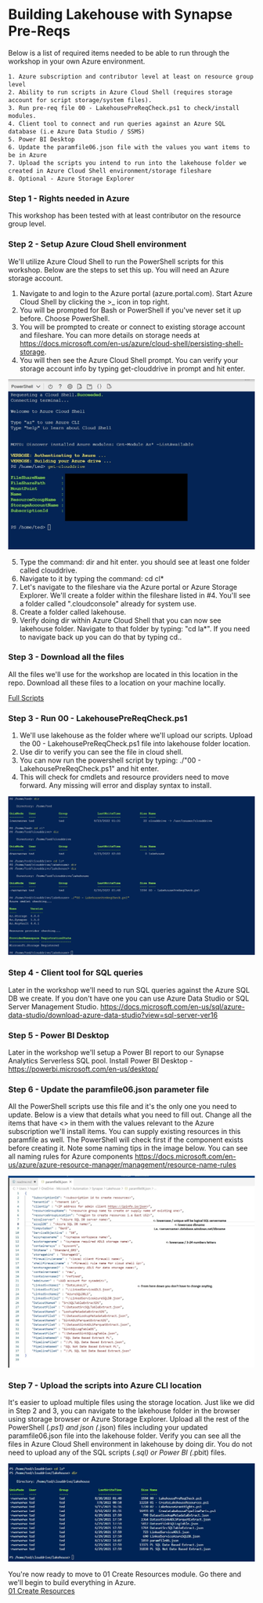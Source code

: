 # Building Lakehouse with Synapse Pre-Reqs
Below is a list of required items needed to be able to run through the workshop in your own Azure environment.  
		
	1. Azure subscription and contributor level at least on resource group level 
	2. Ability to run scripts in Azure Cloud Shell (requires storage account for script storage/system files). 
	3. Run pre-req file 00 - LakehousePreReqCheck.ps1 to check/install modules.  
	4. Client tool to connect and run queries against an Azure SQL database (i.e Azure Data Studio / SSMS)
 	5. Power BI Desktop 
	6. Update the paramfile06.json file with the values you want items to be in Azure
	7. Upload the scripts you intend to run into the lakehouse folder we created in Azure Cloud Shell environment/storage fileshare 
	8. Optional - Azure Storage Explorer 
  



### Step 1 - Rights needed in Azure ###
This workshop has been tested with at least contributor on the resource group level.  

### Step 2 - Setup Azure Cloud Shell environment ###
We'll utilize Azure Cloud Shell to run the PowerShell scripts for this workshop.  Below are the steps to set this up.  You will need an Azure storage account.  

1. Navigate to and login to the Azure portal (azure.portal.com).  Start Azure Cloud Shell by clicking the  >_ icon in top right.  
2. You will be prompted for Bash or PowerShell if you've never set it up before.  Choose PowerShell. 
3. You will be prompted to create or connect to existing storage account and fileshare.  You can more details on storage needs at  https://docs.microsoft.com/en-us/azure/cloud-shell/persisting-shell-storage.  
4. You will then see the Azure Cloud Shell prompt.  You can verify your storage account info by typing get-clouddrive in prompt and hit enter.  

![alt text](https://github.com/hfoley/EDU/blob/master/images/lakehouse/CloudShell02.jpg?raw=true)

5. Type the command:  dir and hit enter.  you should see at least one folder called clouddrive.  
6. Navigate to it by typing the command:  cd cl*  
7. Let's navigate to the fileshare via the Azure portal or Azure Storage Explorer.  We'll create a folder within the fileshare listed in #4.  You'll see a folder called ".cloudconsole" already for system use.  
8. Create a folder called lakehouse. 
9. Verify doing dir within Azure Cloud Shell that you can now see lakehouse folder.  Navigate to that folder by typing: "cd la*".  If you need to navigate back up you can do that by typing cd..

### Step 3 - Download all the files ###
All the files we'll use for the workshop are located in this location in the repo.  Download all these files to a location on your machine locally. 

[Full Scripts](https://github.com/hfoley/lakehouse/tree/main/scripts) 

### Step 3 - Run 00 - LakehousePreReqCheck.ps1 ###
1. We'll use lakehouse as the folder where we'll upload our scripts.  Upload the 00 - LakehousePreReqCheck.ps1 file into lakehouse folder location. 
2. Use dir to verify you can see the file in cloud shell.  
3. You can now run the powershell script by typing: ./"00 - LakehousePreReqCheck.ps1" and hit enter. 
4. This will check for cmdlets and resource providers need to move forward.  Any missing will error and display syntax to install. 

![alt text](https://github.com/hfoley/EDU/blob/master/images/lakehouse/CloudShell03.jpg?raw=true)
		
	
### Step 4 - Client tool for SQL queries ###
Later in the workshop we'll need to run SQL queries against the Azure SQL DB we create.  If you don't have one you can use Azure Data Studio or SQL Server Management Studio. https://docs.microsoft.com/en-us/sql/azure-data-studio/download-azure-data-studio?view=sql-server-ver16

### Step 5 - Power BI Desktop ###
Later in the workshop we'll setup a Power BI report to our Synapse Analytics Serverless SQL pool.  Install Power BI Desktop - https://powerbi.microsoft.com/en-us/desktop/

### Step 6 - Update the paramfile06.json parameter file ### 
All the PowerShell scripts use this file and it's the only one you need to update.  Below is a view that details what you need to fill out.  Change all the items that have <> in them with the values relevant to the Azure subscription we'll install items.  You can supply existing resources in this paramfile as well.  The PowerShell will check first if the component exists before creating it.  Note some naming tips in the image below.  You can see all naming rules for Azure components https://docs.microsoft.com/en-us/azure/azure-resource-manager/management/resource-name-rules

![alt text](https://github.com/hfoley/EDU/blob/master/images/lakehouse/paramfile06.jpg?raw=true)

### Step 7 - Upload the scripts into Azure CLI location ### 
It's easier to upload multiple files using the storage location.  Just like we did in Step 2 and 3, you can navigate to the lakehouse folder in the browser using storage browser or Azure Storage Explorer.  Upload all the rest of the PowerShell (*.ps1) and json (*.json) files including your updated paramfile06.json file into the lakehouse folder.  Verify you can see all the files in Azure Cloud Shell environment in lakehouse by doing dir.  You do not need to upload any of the SQL scripts (*.sql) or Power BI (*.pbit) files.  

![alt text](https://github.com/hfoley/EDU/blob/master/images/lakehouse/scripts01.jpg?raw=true)

You're now ready to move to 01 Create Resources module.  Go there and we'll begin to build everything in Azure.  
[01 Create Resources](https://github.com/hfoley/lakehouse/tree/main/01%20Create%20Resources) 
